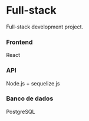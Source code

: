 # Full-stack
Full-stack development project.

### Frontend
React

### API
Node.js + sequelize.js

### Banco de dados
PostgreSQL
